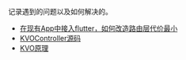 
记录遇到的问题以及如何解决的。


* [在现有App中接入flutter，如何改造路由层代价最小](在现有App中接入flutter，如何改造路由层代价最小.md)
*  [KVOController源码](KVOController源码.md)
*  [KVO原理](KVO.md)
